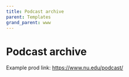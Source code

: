 ```yaml
---
title: Podcast archive
parent: Templates
grand_parent: www
---
```


# Podcast archive

Example prod link: https://www.nu.edu/podcast/